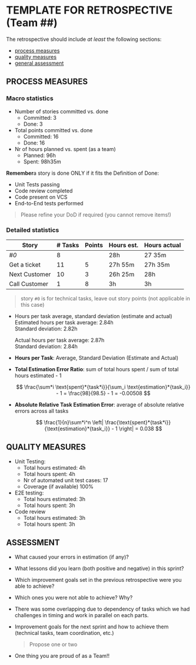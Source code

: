 # TEMPLATE FOR RETROSPECTIVE (Team ##)

The retrospective should include _at least_ the following
sections:

- [process measures](#process-measures)
- [quality measures](#quality-measures)
- [general assessment](#assessment)

## PROCESS MEASURES

### Macro statistics

- Number of stories committed vs. done
  - Committed: 3
  - Done: 3
- Total points committed vs. done
  - Committed: 16
  - Done: 16
- Nr of hours planned vs. spent (as a team)
  - Planned: 96h
  - Spent: 98h35m

**Remember**a story is done ONLY if it fits the Definition of Done:

- Unit Tests passing
- Code review completed
- Code present on VCS
- End-to-End tests performed

> Please refine your DoD if required (you cannot remove items!)

### Detailed statistics

| Story         | # Tasks | Points | Hours est. | Hours actual |
| ------------- | ------- | ------ | ---------- | ------------ |
| _#0_          | 8       |        | 28h        | 27 35m       |
| Get a ticket  | 11      | 5      | 27h 55m    | 27h 35m      |
| Next Customer | 10      | 3      | 26h 25m    | 28h          |
| Call Customer | 1       | 8      | 3h         | 3h           |

> story `#0` is for technical tasks, leave out story points (not applicable in this case)

- Hours per task average, standard deviation (estimate and actual)
  Estimated hours per task average: 2.84h  
  Standard deviation: 2.82h

  Actual hours per task average: 2.87h  
  Standard deviation: 2.84h

- **Hours per Task**: Average, Standard Deviation (Estimate and Actual)

- **Total Estimation Error Ratio**: sum of total hours spent / sum of total hours estimated - 1

  $$ \frac{\sum*i \text{spent}*{task*i}}{\sum_i \text{estimation}*{task_i}} - 1 = \frac{98}{98.5} - 1 = -0.00508 $$

- **Absolute Relative Task Estimation Error**: average of absolute relative errors across all tasks

  $$ \frac{1}{n}\sum*i^n \left| \frac{\text{spent}*{task*i}}{\text{estimation}*{task_i}} - 1 \right| = 0.038 $$

## QUALITY MEASURES

- Unit Testing:
  - Total hours estimated: 4h
  - Total hours spent: 4h
  - Nr of automated unit test cases: 17
  - Coverage (if available) 100%
- E2E testing:
  - Total hours estimated: 3h
  - Total hours spent: 3h
- Code review
  - Total hours estimated: 3h
  - Total hours spent: 3h

## ASSESSMENT

- What caused your errors in estimation (if any)?

- What lessons did you learn (both positive and negative) in this sprint?

- Which improvement goals set in the previous retrospective were you able to achieve?
- Which ones you were not able to achieve? Why?

- There was some overlapping due to dependency of tasks which we had challenges in timing and work in parallel on each parts.

- Improvement goals for the next sprint and how to achieve them (technical tasks, team coordination, etc.)

  > Propose one or two

- One thing you are proud of as a Team!!
